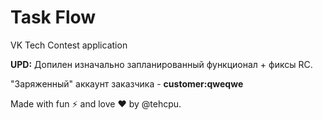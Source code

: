 # Task Flow
VK Tech Contest application

**UPD:** Допилен изначально запланированный функционал + фиксы RC.

"Заряженный" аккаунт заказчика - **customer:qweqwe**

Made with fun ⚡️ and love :heart: by @tehcpu.
